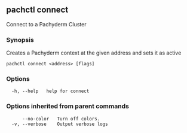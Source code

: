 ## pachctl connect

Connect to a Pachyderm Cluster

### Synopsis

Creates a Pachyderm context at the given address and sets it as active

```
pachctl connect <address> [flags]
```

### Options

```
  -h, --help   help for connect
```

### Options inherited from parent commands

```
      --no-color   Turn off colors.
  -v, --verbose    Output verbose logs
```

